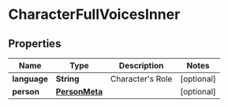 

# CharacterFullVoicesInner


## Properties

| Name | Type | Description | Notes |
|------------ | ------------- | ------------- | -------------|
|**language** | **String** | Character&#39;s Role |  [optional] |
|**person** | [**PersonMeta**](PersonMeta.md) |  |  [optional] |



